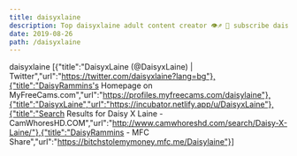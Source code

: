 ```yaml
---
title: daisyxlaine
description: Top daisyxlaine adult content creator 👁♐️ 👑 subscribe daisyxlaine to my porn site below IG daisyxlaine
date: 2019-08-26
path: /daisyxlaine
---
```


daisyxlaine
[{"title":"DaisyxLaine (@DaisyxLaine) | Twitter","url":"https://twitter.com/daisyxlaine?lang=bg"},{"title":"DaisyRammins's Homepage on MyFreeCams.com","url":"https://profiles.myfreecams.com/daisylaine"},{"title":"DaisyxLaine","url":"https://incubator.netlify.app/u/DaisyxLaine"},{"title":"Search Results for Daisy X Laine - CamWhoresHD.COM","url":"http://www.camwhoreshd.com/search/Daisy-X-Laine/"},{"title":"DaisyRammins - MFC Share","url":"https://bitchstolemymoney.mfc.me/Daisylaine"}]

